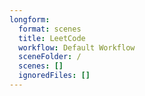 ```yaml
---
longform:
  format: scenes
  title: LeetCode
  workflow: Default Workflow
  sceneFolder: /
  scenes: []
  ignoredFiles: []
---
```

